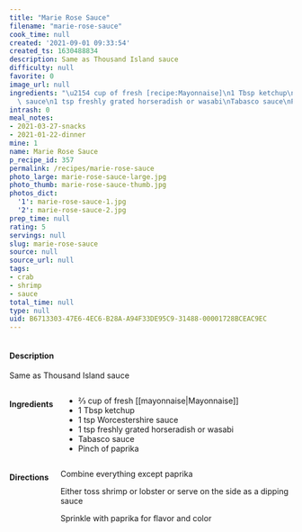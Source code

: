 ```yaml
---
title: "Marie Rose Sauce"
filename: "marie-rose-sauce"
cook_time: null
created: '2021-09-01 09:33:54'
created_ts: 1630488834
description: Same as Thousand Island sauce
difficulty: null
favorite: 0
image_url: null
ingredients: "\u2154 cup of fresh [recipe:Mayonnaise]\n1 Tbsp ketchup\n1 tsp Worcestershire\
  \ sauce\n1 tsp freshly grated horseradish or wasabi\nTabasco sauce\nPinch of paprika"
intrash: 0
meal_notes:
- 2021-03-27-snacks
- 2021-01-22-dinner
mine: 1
name: Marie Rose Sauce
p_recipe_id: 357
permalink: /recipes/marie-rose-sauce
photo_large: marie-rose-sauce-large.jpg
photo_thumb: marie-rose-sauce-thumb.jpg
photos_dict:
  '1': marie-rose-sauce-1.jpg
  '2': marie-rose-sauce-2.jpg
prep_time: null
rating: 5
servings: null
slug: marie-rose-sauce
source: null
source_url: null
tags:
- crab
- shrimp
- sauce
total_time: null
type: null
uid: B6713303-47E6-4EC6-B28A-A94F33DE95C9-31488-00001728BCEAC9EC
---
```

<div class="large-8 medium-7 columns" id="writeup">		<div id="description"><h4>Description</h4>
<div class="box box-description content"><p>Same as Thousand Island sauce</p>
</div></div>	</div><!-- #writeup -->
</div><!-- #row-one -->
<div class="row" id="row-two">	<div class="medium-4 small-5 columns" id="ingredients"><h4>Ingredients</h4><div class="box box-ingredients content"><ul>
<li>⅔ cup of fresh [[mayonnaise|Mayonnaise]]</li>
<li>1 Tbsp ketchup</li>
<li>1 tsp Worcestershire sauce</li>
<li>1 tsp freshly grated horseradish or wasabi</li>
<li>Tabasco sauce</li>
<li>Pinch of paprika</li>
</ul>
</div>	</div>	<div class="medium-6 small-7 columns" id="directions"><h4>Directions</h4><div class="box box-directions content"><p>Combine everything except paprika</p>
<p>Either toss shrimp or lobster or serve on the side as a dipping sauce</p>
<p>Sprinkle with paprika for flavor and color</p>
</div>	</div>